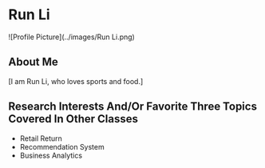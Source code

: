 # Run Li

![Profile Picture](../images/Run Li.png)

## About Me
[I am Run Li, who loves sports and food.]

## Research Interests And/Or Favorite Three Topics Covered In Other Classes
- Retail Return
- Recommendation System
- Business Analytics